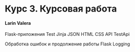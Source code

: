 # Курс 3. Курсовая работа

#### Larin Valera

Flask-приложения
Test
Jinja
JSON
HTML
CSS
API TestApi

Обработка ошибок и продолжение работы Flask
Logging